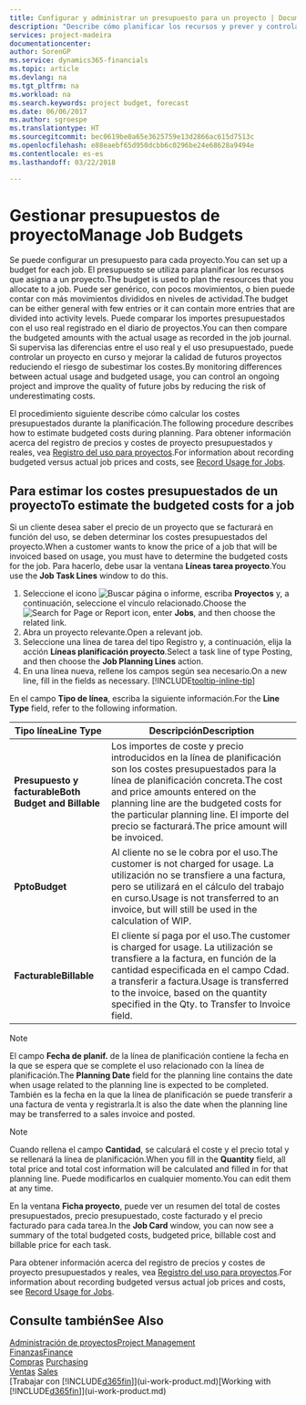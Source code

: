```yaml
---
title: Configurar y administrar un presupuesto para un proyecto | Documentos de Microsoft
description: "Describe cómo planificar los recursos y prever y controlar los costes de un proyecto mediante la configuración de un presupuesto para cada proyecto."
services: project-madeira
documentationcenter: 
author: SorenGP
ms.service: dynamics365-financials
ms.topic: article
ms.devlang: na
ms.tgt_pltfrm: na
ms.workload: na
ms.search.keywords: project budget, forecast
ms.date: 06/06/2017
ms.author: sgroespe
ms.translationtype: HT
ms.sourcegitcommit: bec0619be0a65e3625759e13d2866ac615d7513c
ms.openlocfilehash: e88eaebf65d950dcbb6c0296be24e68628a9494e
ms.contentlocale: es-es
ms.lasthandoff: 03/22/2018

---
```

# <a name="manage-job-budgets"></a><span data-ttu-id="3cee6-103">Gestionar presupuestos de proyecto</span><span class="sxs-lookup"><span data-stu-id="3cee6-103">Manage Job Budgets</span></span>
<span data-ttu-id="3cee6-104">Se puede configurar un presupuesto para cada proyecto.</span><span class="sxs-lookup"><span data-stu-id="3cee6-104">You can set up a budget for each job.</span></span> <span data-ttu-id="3cee6-105">El presupuesto se utiliza para planificar los recursos que asigna a un proyecto.</span><span class="sxs-lookup"><span data-stu-id="3cee6-105">The budget is used to plan the resources that you allocate to a job.</span></span> <span data-ttu-id="3cee6-106">Puede ser genérico, con pocos movimientos, o bien puede contar con más movimientos divididos en niveles de actividad.</span><span class="sxs-lookup"><span data-stu-id="3cee6-106">The budget can be either general with few entries or it can contain more entries that are divided into activity levels.</span></span> <span data-ttu-id="3cee6-107">Puede comparar los importes presupuestados con el uso real registrado en el diario de proyectos.</span><span class="sxs-lookup"><span data-stu-id="3cee6-107">You can then compare the budgeted amounts with the actual usage as recorded in the job journal.</span></span> <span data-ttu-id="3cee6-108">Si supervisa las diferencias entre el uso real y el uso presupuestado, puede controlar un proyecto en curso y mejorar la calidad de futuros proyectos reduciendo el riesgo de subestimar los costes.</span><span class="sxs-lookup"><span data-stu-id="3cee6-108">By monitoring differences between actual usage and budgeted usage, you can control an ongoing project and improve the quality of future jobs by reducing the risk of underestimating costs.</span></span>

<span data-ttu-id="3cee6-109">El procedimiento siguiente describe cómo calcular los costes presupuestados durante la planificación.</span><span class="sxs-lookup"><span data-stu-id="3cee6-109">The following procedure describes how to estimate budgeted costs during planning.</span></span> <span data-ttu-id="3cee6-110">Para obtener información acerca del registro de precios y costes de proyecto presupuestados y reales, vea [Registro del uso para proyectos](projects-how-record-job-usage.md).</span><span class="sxs-lookup"><span data-stu-id="3cee6-110">For information about recording budgeted versus actual job prices and costs, see [Record Usage for Jobs](projects-how-record-job-usage.md).</span></span>  

## <a name="JobBudgetCosts"></a> <span data-ttu-id="3cee6-111">Para estimar los costes presupuestados de un proyecto</span><span class="sxs-lookup"><span data-stu-id="3cee6-111">To estimate the budgeted costs for a job</span></span>
<span data-ttu-id="3cee6-112">Si un cliente desea saber el precio de un proyecto que se facturará en función del uso, se deben determinar los costes presupuestados del proyecto.</span><span class="sxs-lookup"><span data-stu-id="3cee6-112">When a customer wants to know the price of a job that will be invoiced based on usage, you must have to determine the budgeted costs for the job.</span></span> <span data-ttu-id="3cee6-113">Para hacerlo, debe usar la ventana **Líneas tarea proyecto**.</span><span class="sxs-lookup"><span data-stu-id="3cee6-113">You use the **Job Task Lines** window to do this.</span></span>

1. <span data-ttu-id="3cee6-114">Seleccione el icono ![Buscar página o informe](media/ui-search/search_small.png "icono Buscar página o informe"), escriba **Proyectos** y, a continuación, seleccione el vínculo relacionado.</span><span class="sxs-lookup"><span data-stu-id="3cee6-114">Choose the ![Search for Page or Report](media/ui-search/search_small.png "Search for Page or Report icon") icon, enter **Jobs**, and then choose the related link.</span></span>  
2. <span data-ttu-id="3cee6-115">Abra un proyecto relevante.</span><span class="sxs-lookup"><span data-stu-id="3cee6-115">Open a relevant job.</span></span>
3. <span data-ttu-id="3cee6-116">Seleccione una línea de tarea del tipo Registro y, a continuación, elija la acción **Líneas planificación proyecto**.</span><span class="sxs-lookup"><span data-stu-id="3cee6-116">Select a task line of type Posting, and then choose the **Job Planning Lines** action.</span></span>
4. <span data-ttu-id="3cee6-117">En una línea nueva, rellene los campos según sea necesario.</span><span class="sxs-lookup"><span data-stu-id="3cee6-117">On a new line, fill in the fields as necessary.</span></span> [!INCLUDE[tooltip-inline-tip](includes/tooltip-inline-tip_md.md)]   

<span data-ttu-id="3cee6-118">En el campo **Tipo de línea**, escriba la siguiente información.</span><span class="sxs-lookup"><span data-stu-id="3cee6-118">For the **Line Type** field, refer to the following information.</span></span>  

| <span data-ttu-id="3cee6-119">Tipo línea</span><span class="sxs-lookup"><span data-stu-id="3cee6-119">Line Type</span></span> | <span data-ttu-id="3cee6-120">Descripción</span><span class="sxs-lookup"><span data-stu-id="3cee6-120">Description</span></span> |
| --- | --- |
| <span data-ttu-id="3cee6-121">**Presupuesto y facturable**</span><span class="sxs-lookup"><span data-stu-id="3cee6-121">**Both Budget and Billable**</span></span> |<span data-ttu-id="3cee6-122">Los importes de coste y precio introducidos en la línea de planificación son los costes presupuestados para la línea de planificación concreta.</span><span class="sxs-lookup"><span data-stu-id="3cee6-122">The cost and price amounts entered on the planning line are the budgeted costs for the particular planning line.</span></span> <span data-ttu-id="3cee6-123">El importe del precio se facturará.</span><span class="sxs-lookup"><span data-stu-id="3cee6-123">The price amount will be invoiced.</span></span> |
| <span data-ttu-id="3cee6-124">**Ppto**</span><span class="sxs-lookup"><span data-stu-id="3cee6-124">**Budget**</span></span> |<span data-ttu-id="3cee6-125">Al cliente no se le cobra por el uso.</span><span class="sxs-lookup"><span data-stu-id="3cee6-125">The customer is not charged for usage.</span></span> <span data-ttu-id="3cee6-126">La utilización no se transfiere a una factura, pero se utilizará en el cálculo del trabajo en curso.</span><span class="sxs-lookup"><span data-stu-id="3cee6-126">Usage is not transferred to an invoice, but will still be used in the calculation of WIP.</span></span> |
| <span data-ttu-id="3cee6-127">**Facturable**</span><span class="sxs-lookup"><span data-stu-id="3cee6-127">**Billable**</span></span> |<span data-ttu-id="3cee6-128">El cliente sí paga por el uso.</span><span class="sxs-lookup"><span data-stu-id="3cee6-128">The customer is charged for usage.</span></span> <span data-ttu-id="3cee6-129">La utilización se transfiere a la factura, en función de la cantidad especificada en el campo Cdad. a transferir a factura.</span><span class="sxs-lookup"><span data-stu-id="3cee6-129">Usage is transferred to the invoice, based on the quantity specified in the Qty. to Transfer to Invoice field.</span></span> |

> [!NOTE]  
>   <span data-ttu-id="3cee6-130">El campo **Fecha de planif.** de la línea de planificación contiene la fecha en la que se espera que se complete el uso relacionado con la línea de planificación.</span><span class="sxs-lookup"><span data-stu-id="3cee6-130">The **Planning Date** field for the planning line contains the date when usage related to the planning line is expected to be completed.</span></span> <span data-ttu-id="3cee6-131">También es la fecha en la que la línea de planificación se puede transferir a una factura de venta y registrarla.</span><span class="sxs-lookup"><span data-stu-id="3cee6-131">It is also the date when the planning line may be transferred to a sales invoice and posted.</span></span>  

> [!NOTE]  
>   <span data-ttu-id="3cee6-132">Cuando rellena el campo **Cantidad**, se calculará el coste y el precio total y se rellenará la línea de planificación.</span><span class="sxs-lookup"><span data-stu-id="3cee6-132">When you fill in the **Quantity** field, all total price and total cost information will be calculated and filled in for that planning line.</span></span> <span data-ttu-id="3cee6-133">Puede modificarlos en cualquier momento.</span><span class="sxs-lookup"><span data-stu-id="3cee6-133">You can edit them at any time.</span></span>

<span data-ttu-id="3cee6-134">En la ventana **Ficha proyecto**, puede ver un resumen del total de costes presupuestados, precio presupuestado, coste facturado y el precio facturado para cada tarea.</span><span class="sxs-lookup"><span data-stu-id="3cee6-134">In the **Job Card** window, you can now see a summary of the total budgeted costs, budgeted price, billable cost and billable price for each task.</span></span>

<span data-ttu-id="3cee6-135">Para obtener información acerca del registro de precios y costes de proyecto presupuestados y reales, vea [Registro del uso para proyectos](projects-how-record-job-usage.md).</span><span class="sxs-lookup"><span data-stu-id="3cee6-135">For information about recording budgeted versus actual job prices and costs, see [Record Usage for Jobs](projects-how-record-job-usage.md).</span></span>

## <a name="see-also"></a><span data-ttu-id="3cee6-136">Consulte también</span><span class="sxs-lookup"><span data-stu-id="3cee6-136">See Also</span></span>
[<span data-ttu-id="3cee6-137">Administración de proyectos</span><span class="sxs-lookup"><span data-stu-id="3cee6-137">Project Management</span></span>](projects-manage-projects.md)  
[<span data-ttu-id="3cee6-138">Finanzas</span><span class="sxs-lookup"><span data-stu-id="3cee6-138">Finance</span></span>](finance.md)  
<span data-ttu-id="3cee6-139">[Compras](purchasing-manage-purchasing.md)       </span><span class="sxs-lookup"><span data-stu-id="3cee6-139">[Purchasing](purchasing-manage-purchasing.md)       </span></span>  
<span data-ttu-id="3cee6-140">[Ventas](sales-manage-sales.md)    </span><span class="sxs-lookup"><span data-stu-id="3cee6-140">[Sales](sales-manage-sales.md)    </span></span>  
<span data-ttu-id="3cee6-141">[Trabajar con [!INCLUDE[d365fin](includes/d365fin_md.md)]](ui-work-product.md)</span><span class="sxs-lookup"><span data-stu-id="3cee6-141">[Working with [!INCLUDE[d365fin](includes/d365fin_md.md)]](ui-work-product.md)</span></span>  

